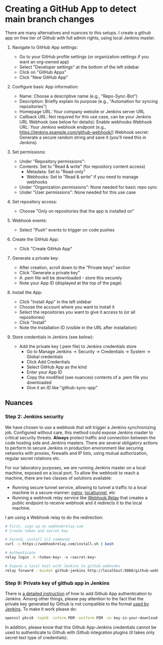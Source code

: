# Creating a GitHub App to detect main branch changes

There are many alternatives and nuances to this setups. I create a github app on free tier of Github with full admin rights, using local Jenkins master.

1. Navigate to GitHub App settings:
   - Go to your GitHub profile settings (or organization settings if you want an org-owned app)
   - Select "Developer settings" at the bottom of the left sidebar
   - Click on "GitHub Apps"
   - Click "New GitHub App"

2. Configure basic App information:
   - Name: Choose a descriptive name (e.g., "Repo-Sync-Bot")
   - Description: Briefly explain its purpose (e.g., "Automation for syncing repositories")
   - Homepage URL: Your company website or Jenkins server URL
   - Callback URL: Not required for this use case, can be your Jenkins URL
        Webhook (see below for details):
            Enable webhooks
            Webhook URL: Your Jenkins webhook endpoint (e.g., https://jenkins.example.com/github-webhook/)
            Webhook secret: Generate a secure random string and save it (you'll need this in Jenkins)

3. Set permissions:
   - Under "Repository permissions":
   - Contents: Set to "Read & write" (for repository content access)
     - Metadata: Set to "Read-only"
     - Webhooks: Set to "Read & write" if you need to manage webhooks
   - Under "Organization permissions": None needed for basic repo sync
   - Under "User permissions": None needed for this use case

4. Set repository access:
   - Choose "Only on repositories that the app is installed on"

5. Webhook events:
   - Select "Push" events to trigger on code pushes

6. Create the GitHub App:
   - Click "Create GitHub App"

7. Generate a private key:
   - After creation, scroll down to the "Private keys" section
   - Click "Generate a private key"
   - A .pem file will be downloaded - store this securely
   - Note your App ID (displayed at the top of the page)

8. Install the App:
   - Click "Install App" in the left sidebar
   - Choose the account where you want to install it
   - Select the repositories you want to give it access to (or all repositories)
   - Click "Install"
   - Note the Installation ID (visible in the URL after installation)

9. Store credentials in Jenkins (see below):
   - Add the private key (.pem file) to Jenkins credentials store
     - Go to Manage Jenkins → Security → Credentials → System → Global credentials
     - Click Add Credentials
     - Select GitHub App as the kind
     - Enter your App ID
     - Copy the modified (see nuances) contents of a .pem file you downloaded
     - Give it an ID like "github-sync-app"

## Nuances
### Step 2: Jenkins security
We have chosen to use a webhook that will trigger a Jenkins synchronizing job. Configured without care, this method could expose Jenkins master to critical security threats. **Always** protect traffic and connection between the code hosting side and Jenkins masters. There are several obligatory actions to perform to secure Jenkins in production environment like securing networks with proxies, firewalls and IP lists, using mutual authorization, regular secret rotations etc.

For our laboratory purposes, we are running Jenkins master on a local machine, exposed on a local port. To allow the webhook to reach a machine, there are two classes of solutions available:
- Running secure tunnel service, allowing to tunnel a traffic to a local machine in a secure manner: [nginx](https://ngrok.com/our-product/secure-tunnels), [localtunnel](https://theboroer.github.io/localtunnel-www/), etc
- Running a webhook relay service like [Webhook Relay](https://webhookrelay.com/) that creates a public endpoint to receive webhook and it redirects it to the local machine.

I am using a Webhook relay to do the redirection:
```bash
# First, sign up on webhookrelay.com
# Create token and secret key

# Second, install CLI commands
curl -s https://webhookrelay.com/install.sh | bash

# Authenticate
relay login -k <token-key> -s <secret-key>

# Expose a local host with Jenkins to github webhooks
relay forward --bucket github-jenkins http://localhost:8080/github-webhook/
```

### Step 9: Private key of github app in Jenkins
There is [a detailed instruction](https://docs.cloudbees.com/docs/cloudbees-ci/latest/cloud-admin-guide/github-app-auth) of how to add Github App authentication to Jenkins. Among other things, please pay attention to the fact that the private key generated by Github is not compatible to the format [used by Jenkins](https://docs.cloudbees.com/docs/cloudbees-ci/latest/cloud-admin-guide/github-app-auth#_generating_a_private_key_for_authenticating_to_the_github_app). To make it work please do:
```bash
openssl pkcs8 -topk8 -inform PEM -outform PEM -in key-in-your-downloads-folder.pem -out converted-github-app.pem -nocrypt
```
In addition, please know that this Github App-Jenkins credentials cannot be used to authenticate to Github with Github integration plugins (it takes only secret text type of credentials).